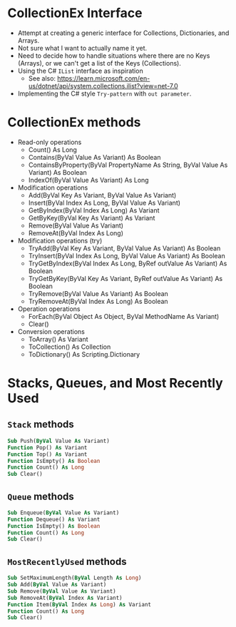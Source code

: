 # CollectionEx Interface
- Attempt at creating a generic interface for Collections, Dictionaries, and Arrays.
- Not sure what I want to actually name it yet.
- Need to decide how to handle situations where there are no Keys (Arrays), or we can't get a list of the Keys (Collections).
- Using the C\# `IList` interface as inspiration
  - See also: https://learn.microsoft.com/en-us/dotnet/api/system.collections.ilist?view=net-7.0
- Implementing the C\# style `Try-pattern` with `out parameter`.

# CollectionEx methods
- Read-only operations
  - Count() As Long
  - Contains(ByVal Value As Variant) As Boolean
  - ContainsByProperty(ByVal PropertyName As String, ByVal Value As Variant) As Boolean
  - IndexOf(ByVal Value As Variant) As Long
- Modification operations 
  - Add(ByVal Key As Variant, ByVal Value As Variant)
  - Insert(ByVal Index As Long, ByVal Value As Variant)
  - GetByIndex(ByVal Index As Long) As Variant
  - GetByKey(ByVal Key As Variant) As Variant
  - Remove(ByVal Value As Variant)
  - RemoveAt(ByVal Index As Long)
- Modification operations (try)
  - TryAdd(ByVal Key As Variant, ByVal Value As Variant) As Boolean
  - TryInsert(ByVal Index As Long, ByVal Value As Variant) As Boolean
  - TryGetByIndex(ByVal Index As Long, ByRef outValue As Variant) As Boolean
  - TryGetByKey(ByVal Key As Variant, ByRef outValue As Variant) As Boolean
  - TryRemove(ByVal Value As Variant) As Boolean
  - TryRemoveAt(ByVal Index As Long) As Boolean
- Operation operations
  - ForEach(ByVal Object As Object, ByVal MethodName As Variant)
  - Clear()
- Conversion operations
  - ToArray() As Variant
  - ToCollection() As Collection
  - ToDictionary() As Scripting.Dictionary

# Stacks, Queues, and Most Recently Used
## `Stack` methods
```vb
Sub Push(ByVal Value As Variant)
Function Pop() As Variant
Function Top() As Variant
Function IsEmpty() As Boolean
Function Count() As Long
Sub Clear()
```

## `Queue` methods
```vb
Sub Enqueue(ByVal Value As Variant)
Function Dequeue() As Variant
Function IsEmpty() As Boolean
Function Count() As Long
Sub Clear()
```

## `MostRecentlyUsed` methods
```vb
Sub SetMaximumLength(ByVal Length As Long)
Sub Add(ByVal Value As Variant)
Sub Remove(ByVal Value As Variant)
Sub RemoveAt(ByVal Index As Variant)
Function Item(ByVal Index As Long) As Variant
Function Count() As Long
Sub Clear()
```